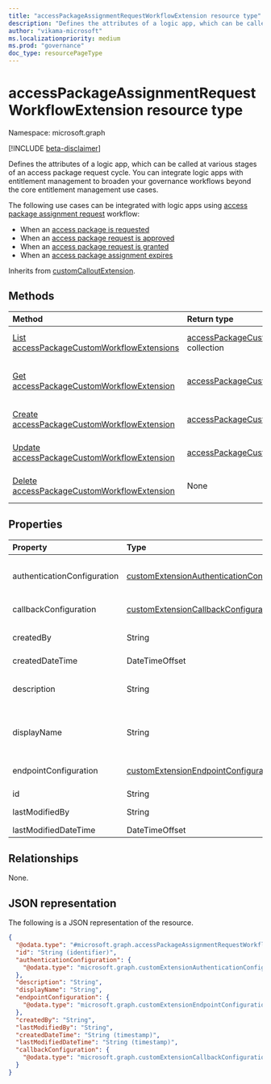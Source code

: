 ```yaml
---
title: "accessPackageAssignmentRequestWorkflowExtension resource type"
description: "Defines the attributes of a logic app, which can be called at various stages of an access package request cycle."
author: "vikama-microsoft"
ms.localizationpriority: medium
ms.prod: "governance"
doc_type: resourcePageType
---
```


# accessPackageAssignmentRequestWorkflowExtension resource type

Namespace: microsoft.graph

[!INCLUDE [beta-disclaimer](../../includes/beta-disclaimer.md)]

Defines the attributes of a logic app, which can be called at various stages of an access package request cycle. You can integrate logic apps with entitlement management to broaden your governance workflows beyond the core entitlement management use cases. 

The following use cases can be integrated with logic apps using [access package assignment request](accesspackageassignmentrequest.md) workflow:
- When an [access package is requested](accesspackageassignmentrequest.md)
- When an [access package request is approved](accesspackageassignmentrequest.md)
- When an [access package request is granted](accesspackageassignmentrequest.md)
- When an [access package assignment expires](accesspackageassignmentrequest.md)


Inherits from [customCalloutExtension](../resources/customcalloutextension.md).

## Methods
|Method|Return type|Description|
|:---|:---|:---|
|[List accessPackageCustomWorkflowExtensions](../api/accesspackagecatalog-list-accesspackagecustomworkflowextensions.md)|[accessPackageCustomWorkflowExtension](../resources/accesspackageassignmentrequestworkflowextension.md) collection|Get a list of the [accessPackageCustomWorkflowExtension](../resources/accesspackageassignmentrequestworkflowextension.md) objects and their properties.|
|[Get accessPackageCustomWorkflowExtension](../api/accessPackagecustomworkflowextension-get.md#retrieve-a-custom-extension-for-use-with-an-access-package-assignment-request)|[accessPackageCustomWorkflowExtension](../resources/accesspackageassignmentrequestworkflowextension.md)|Read the properties and relationships of an [accessPackageCustomWorkflowExtension](../resources/accesspackageassignmentrequestworkflowextension.md) object.|
|[Create accessPackageCustomWorkflowExtension](../api/accesspackagecatalog-post-accesspackagecustomworkflowextensions.md#create-a-custom-extension-for-use-with-an-access-package-assignment-request)|[accessPackageCustomWorkflowExtension](../resources/accesspackageassignmentrequestworkflowextension.md)|Update the properties of an [accessPackageCustomWorkflowExtension](../resources/accesspackageassignmentrequestworkflowextension.md) object.|
|[Update accessPackageCustomWorkflowExtension](../api/accessPackageCustomWorkflowExtension-update.md)|[accessPackageCustomWorkflowExtension](../resources/accesspackageassignmentrequestworkflowextension.md)|Update the properties of an [accessPackageCustomWorkflowExtension](../resources/accesspackageassignmentrequestworkflowextension.md) object.|
|[Delete accessPackageCustomWorkflowExtension](../api/accessPackageCustomWorkflowExtension-delete.md)|None|Delete an [accessPackageCustomWorkflowExtension](../resources/accesspackageassignmentrequestworkflowextension.md) object.|

## Properties
|Property|Type|Description|
|:---|:---|:---|
|authenticationConfiguration|[customExtensionAuthenticationConfiguration](../resources/customextensionauthenticationconfiguration.md)|Configuration for securing the API call to the logic app. For example, using OAuth client credentials flow. Inherited from [customCalloutExtension](../resources/customcalloutextension.md).|
|callbackConfiguration|[customExtensionCallbackConfiguration](../resources/customextensioncallbackconfiguration.md)|The callback configuration for a custom extension.|
|createdBy|String|The userPrincipalName of the user or identity of the subject who created this resource. Read-only.|
|createdDateTime|DateTimeOffset|Entity created datetime.|
|description|String|Description for the customAccessPackageWorkflowExtension object. Inherited from [customCalloutExtension](../resources/customcalloutextension.md).|
|displayName|String|Display name for the customAccessPackageWorkflowExtension object. Inherited from [customCalloutExtension](../resources/customcalloutextension.md).|
|endpointConfiguration|[customExtensionEndpointConfiguration](../resources/customextensionendpointconfiguration.md)|The type and details for configuring the endpoint to call the logic app's workflow. Inherited from [customCalloutExtension](../resources/customcalloutextension.md).|
|id|String|Read-only.|
|lastModifiedBy|String|Identity with UPN as display name who modified entity. |
|lastModifiedDateTime|DateTimeOffset|Entity modified datetime.|

## Relationships
None.

## JSON representation
The following is a JSON representation of the resource.
<!-- {
  "blockType": "resource",
  "keyProperty": "id",
  "@odata.type": "microsoft.graph.accessPackageAssignmentRequestWorkflowExtension",
  "baseType": "microsoft.graph.customCalloutExtension",
  "openType": false
}
-->
``` json
{
  "@odata.type": "#microsoft.graph.accessPackageAssignmentRequestWorkflowExtension",
  "id": "String (identifier)",
  "authenticationConfiguration": {
    "@odata.type": "microsoft.graph.customExtensionAuthenticationConfiguration"
  },
  "description": "String",
  "displayName": "String",
  "endpointConfiguration": {
    "@odata.type": "microsoft.graph.customExtensionEndpointConfiguration"
  },
  "createdBy": "String",
  "lastModifiedBy": "String",
  "createdDateTime": "String (timestamp)",
  "lastModifiedDateTime": "String (timestamp)",
  "callbackConfiguration": {
    "@odata.type": "microsoft.graph.customExtensionCallbackConfiguration"
  }
}
```

